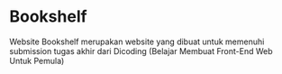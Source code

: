 # Bookshelf
Website Bookshelf merupakan website yang dibuat untuk memenuhi submission tugas akhir dari Dicoding (Belajar Membuat Front-End Web Untuk Pemula)
